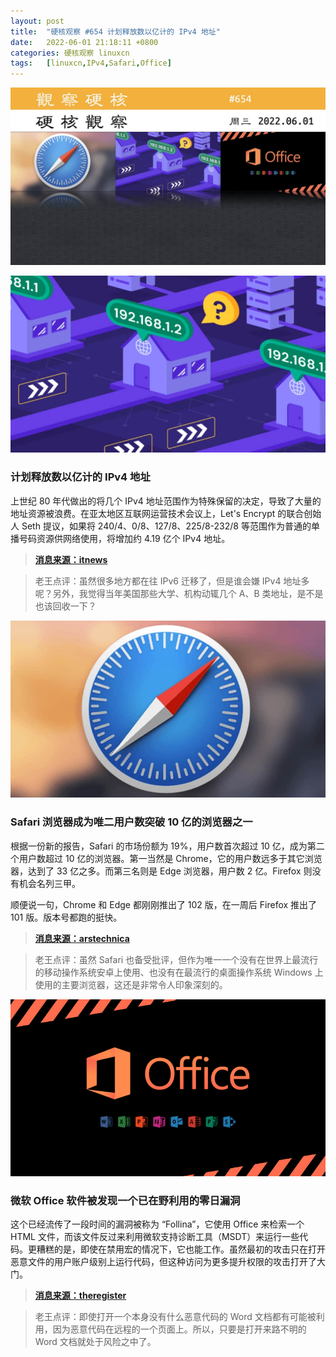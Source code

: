 ```yaml
---
layout: post
title:	"硬核观察 #654 计划释放数以亿计的 IPv4 地址"
date:	2022-06-01 21:18:11 +0800 
categories:	硬核观察 linuxcn 
tags:	[linuxcn,IPv4,Safari,Office]
---
```



![](/Asserts/Images/album/202206/01/211706flgadktg2kqtqqdm.jpg)


![](/Asserts/Images/album/202206/01/211717bpma9s0x09rrmxpe.jpg)


### 计划释放数以亿计的 IPv4 地址


上世纪 80 年代做出的将几个 IPv4 地址范围作为特殊保留的决定，导致了大量的地址资源被浪费。在亚太地区互联网运营技术会议上，Let's Encrypt 的联合创始人 Seth 提议，如果将 240/4、0/8、127/8、225/8-232/8 等范围作为普通的单播号码资源供网络使用，将增加约 4.19 亿个 IPv4 地址。



> 
> **[消息来源：itnews](https://www.itnews.com.au/news/freeing-up-of-hundreds-of-millions-of-ipv4-addresses-mooted-580689)**
> 
> 
> 



> 
> 老王点评：虽然很多地方都在往 IPv6 迁移了，但是谁会嫌 IPv4 地址多呢？另外，我觉得当年美国那些大学、机构动辄几个 A、B 类地址，是不是也该回收一下？
> 
> 
> 


![](/Asserts/Images/album/202206/01/211731gzt3ejxpj4y5g8c8.jpg)


### Safari 浏览器成为唯二用户数突破 10 亿的浏览器之一


根据一份新的报告，Safari 的市场份额为 19%，用户数首次超过 10 亿，成为第二个用户数超过 10 亿的浏览器。第一当然是 Chrome，它的用户数远多于其它浏览器，达到了 33 亿之多。而第三名则是 Edge 浏览器，用户数 2 亿。Firefox 则没有机会名列三甲。


顺便说一句，Chrome 和 Edge 都刚刚推出了 102 版，在一周后 Firefox 推出了 101 版。版本号都跑的挺快。



> 
> **[消息来源：arstechnica](https://arstechnica.com/gadgets/2022/05/safari-has-1-billion-users-but-it-still-cant-touch-chrome/)**
> 
> 
> 



> 
> 老王点评：虽然 Safari 也备受批评，但作为唯一一个没有在世界上最流行的移动操作系统安卓上使用、也没有在最流行的桌面操作系统 Windows 上使用的主要浏览器，这还是非常令人印象深刻的。
> 
> 
> 


![](/Asserts/Images/album/202206/01/211747wk2cwxc3cwcy2h5w.png)


### 微软 Office 软件被发现一个已在野利用的零日漏洞


这个已经流传了一段时间的漏洞被称为 “Follina”，它使用 Office 来检索一个 HTML 文件，而该文件反过来利用微软支持诊断工具（MSDT）来运行一些代码。更糟糕的是，即使在禁用宏的情况下，它也能工作。虽然最初的攻击只在打开恶意文件的用户账户级别上运行代码，但这种访问为更多提升权限的攻击打开了大门。



> 
> **[消息来源：theregister](https://www.theregister.com/2022/05/30/follina_microsoft_office_vulnerability/)**
> 
> 
> 



> 
> 老王点评：即使打开一个本身没有什么恶意代码的 Word 文档都有可能被利用，因为恶意代码在远程的一个页面上。所以，只要是打开来路不明的 Word 文档就处于风险之中了。
> 
> 
>
